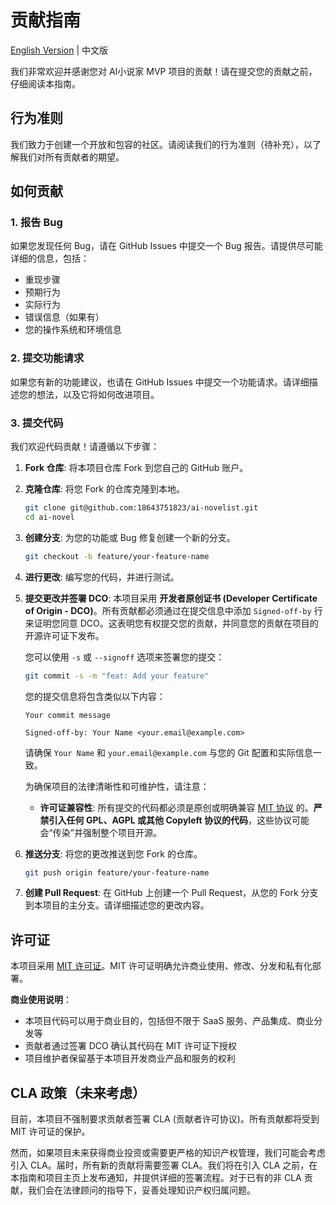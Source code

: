 # 贡献指南

[English Version](CONTRIBUTING_en.md) | 中文版

我们非常欢迎并感谢您对 AI小说家 MVP 项目的贡献！请在提交您的贡献之前，仔细阅读本指南。

## 行为准则

我们致力于创建一个开放和包容的社区。请阅读我们的行为准则（待补充），以了解我们对所有贡献者的期望。

## 如何贡献

### 1. 报告 Bug

如果您发现任何 Bug，请在 GitHub Issues 中提交一个 Bug 报告。请提供尽可能详细的信息，包括：
*   重现步骤
*   预期行为
*   实际行为
*   错误信息（如果有）
*   您的操作系统和环境信息

### 2. 提交功能请求

如果您有新的功能建议，也请在 GitHub Issues 中提交一个功能请求。请详细描述您的想法，以及它将如何改进项目。

### 3. 提交代码

我们欢迎代码贡献！请遵循以下步骤：

1.  **Fork 仓库**: 将本项目仓库 Fork 到您自己的 GitHub 账户。
2.  **克隆仓库**: 将您 Fork 的仓库克隆到本地。
    ```bash
    git clone git@github.com:18643751823/ai-novelist.git
    cd ai-novel
    ```
3.  **创建分支**: 为您的功能或 Bug 修复创建一个新的分支。
    ```bash
    git checkout -b feature/your-feature-name
    ```
4.  **进行更改**: 编写您的代码，并进行测试。
5.  **提交更改并签署 DCO**:
    本项目采用 **开发者原创证书 (Developer Certificate of Origin - DCO)**。所有贡献都必须通过在提交信息中添加 `Signed-off-by` 行来证明您同意 DCO。这表明您有权提交您的贡献，并同意您的贡献在项目的开源许可证下发布。

    您可以使用 `-s` 或 `--signoff` 选项来签署您的提交：
    ```bash
    git commit -s -m "feat: Add your feature"
    ```
    您的提交信息将包含类似以下内容：
    ```
    Your commit message

    Signed-off-by: Your Name <your.email@example.com>
    ```
    请确保 `Your Name` 和 `your.email@example.com` 与您的 Git 配置和实际信息一致。

    为确保项目的法律清晰性和可维护性，请注意：

    *   **许可证兼容性**: 所有提交的代码都必须是原创或明确兼容 [MIT 协议](LICENSE) 的。**严禁引入任何 GPL、AGPL 或其他 Copyleft 协议的代码**，这些协议可能会“传染”并强制整个项目开源。

6.  **推送分支**: 将您的更改推送到您 Fork 的仓库。
    ```bash
    git push origin feature/your-feature-name
    ```
7.  **创建 Pull Request**: 在 GitHub 上创建一个 Pull Request，从您的 Fork 分支到本项目的主分支。请详细描述您的更改内容。

## 许可证

本项目采用 [MIT 许可证](LICENSE)。MIT 许可证明确允许商业使用、修改、分发和私有化部署。

**商业使用说明**：
- 本项目代码可以用于商业目的，包括但不限于 SaaS 服务、产品集成、商业分发等
- 贡献者通过签署 DCO 确认其代码在 MIT 许可证下授权
- 项目维护者保留基于本项目开发商业产品和服务的权利

## CLA 政策（未来考虑）

目前，本项目不强制要求贡献者签署 CLA (贡献者许可协议)。所有贡献都将受到 MIT 许可证的保护。

然而，如果项目未来获得商业投资或需要更严格的知识产权管理，我们可能会考虑引入 CLA。届时，所有新的贡献将需要签署 CLA。我们将在引入 CLA 之前，在本指南和项目主页上发布通知，并提供详细的签署流程。对于已有的非 CLA 贡献，我们会在法律顾问的指导下，妥善处理知识产权归属问题。